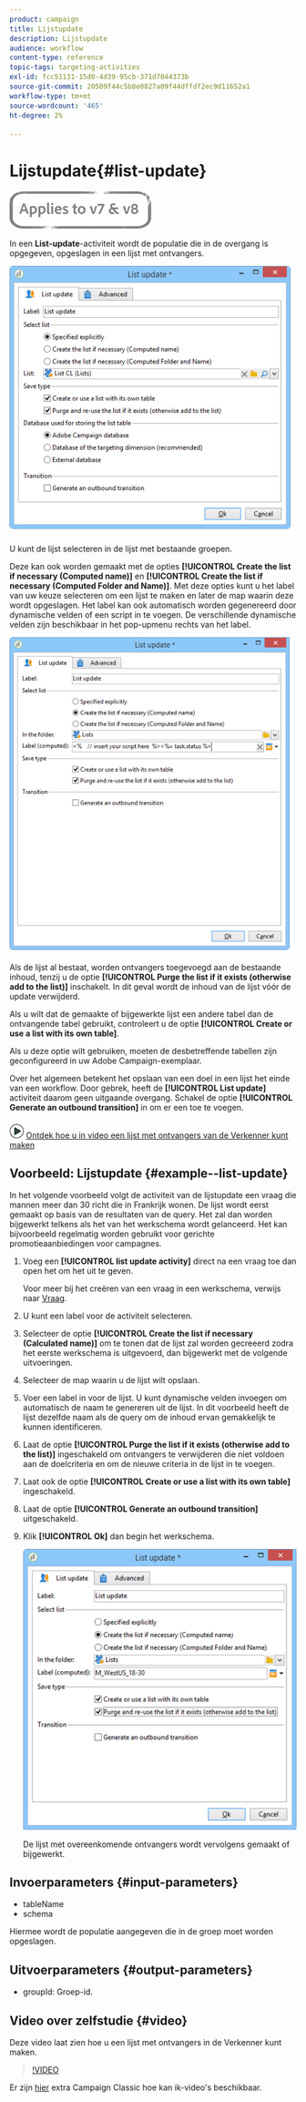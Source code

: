 ```yaml
---
product: campaign
title: Lijstupdate
description: Lijstupdate
audience: workflow
content-type: reference
topic-tags: targeting-activities
exl-id: fcc51131-15d0-4d39-95cb-371d7044373b
source-git-commit: 20509f44c5b8e0827a09f44dffdf2ec9d11652a1
workflow-type: tm+mt
source-wordcount: '465'
ht-degree: 2%

---
```


# Lijstupdate{#list-update}

![](../../assets/common.svg)

In een **List-update**-activiteit wordt de populatie die in de overgang is opgegeven, opgeslagen in een lijst met ontvangers.

![](assets/s_user_segmentation_update_group.png)

U kunt de lijst selecteren in de lijst met bestaande groepen.

Deze kan ook worden gemaakt met de opties **[!UICONTROL Create the list if necessary (Computed name)]** en **[!UICONTROL Create the list if necessary (Computed Folder and Name)]**. Met deze opties kunt u het label van uw keuze selecteren om een lijst te maken en later de map waarin deze wordt opgeslagen. Het label kan ook automatisch worden gegenereerd door dynamische velden of een script in te voegen. De verschillende dynamische velden zijn beschikbaar in het pop-upmenu rechts van het label.

![](assets/s_user_segmentation_update_list_calc.png)

Als de lijst al bestaat, worden ontvangers toegevoegd aan de bestaande inhoud, tenzij u de optie **[!UICONTROL Purge the list if it exists (otherwise add to the list)]** inschakelt. In dit geval wordt de inhoud van de lijst vóór de update verwijderd.

Als u wilt dat de gemaakte of bijgewerkte lijst een andere tabel dan de ontvangende tabel gebruikt, controleert u de optie **[!UICONTROL Create or use a list with its own table]**.

Als u deze optie wilt gebruiken, moeten de desbetreffende tabellen zijn geconfigureerd in uw Adobe Campaign-exemplaar.

Over het algemeen betekent het opslaan van een doel in een lijst het einde van een workflow. Door gebrek, heeft de **[!UICONTROL List update]** activiteit daarom geen uitgaande overgang. Schakel de optie **[!UICONTROL Generate an outbound transition]** in om er een toe te voegen.

![](assets/do-not-localize/how-to-video.png) [Ontdek hoe u in video een lijst met ontvangers van de Verkenner kunt maken](#video)

## Voorbeeld: Lijstupdate {#example--list-update}

In het volgende voorbeeld volgt de activiteit van de lijstupdate een vraag die mannen meer dan 30 richt die in Frankrijk wonen. De lijst wordt eerst gemaakt op basis van de resultaten van de query. Het zal dan worden bijgewerkt telkens als het van het werkschema wordt gelanceerd. Het kan bijvoorbeeld regelmatig worden gebruikt voor gerichte promotieaanbiedingen voor campagnes.

1. Voeg een **[!UICONTROL list update activity]** direct na een vraag toe dan open het om het uit te geven.

   Voor meer bij het creëren van een vraag in een werkschema, verwijs naar [Vraag](query.md).

1. U kunt een label voor de activiteit selecteren.
1. Selecteer de optie **[!UICONTROL Create the list if necessary (Calculated name)]** om te tonen dat de lijst zal worden gecreeerd zodra het eerste werkschema is uitgevoerd, dan bijgewerkt met de volgende uitvoeringen.
1. Selecteer de map waarin u de lijst wilt opslaan.
1. Voer een label in voor de lijst. U kunt dynamische velden invoegen om automatisch de naam te genereren uit de lijst. In dit voorbeeld heeft de lijst dezelfde naam als de query om de inhoud ervan gemakkelijk te kunnen identificeren.
1. Laat de optie **[!UICONTROL Purge the list if it exists (otherwise add to the list)]** ingeschakeld om ontvangers te verwijderen die niet voldoen aan de doelcriteria en om de nieuwe criteria in de lijst in te voegen.
1. Laat ook de optie **[!UICONTROL Create or use a list with its own table]** ingeschakeld.
1. Laat de optie **[!UICONTROL Generate an outbound transition]** uitgeschakeld.
1. Klik **[!UICONTROL Ok]** dan begin het werkschema.

   ![](assets/s_user_segmentation_update_list_calc_example.png)

   De lijst met overeenkomende ontvangers wordt vervolgens gemaakt of bijgewerkt.

## Invoerparameters {#input-parameters}

* tableName
* schema

Hiermee wordt de populatie aangegeven die in de groep moet worden opgeslagen.

## Uitvoerparameters {#output-parameters}

* groupId: Groep-id.

## Video over zelfstudie {#video}

Deze video laat zien hoe u een lijst met ontvangers in de Verkenner kunt maken.

>[!VIDEO](https://video.tv.adobe.com/v/25602/quality=12)

Er zijn [hier](https://experienceleague.adobe.com/docs/campaign-classic-learn/tutorials/overview.html?lang=nl) extra Campaign Classic hoe kan ik-video&#39;s beschikbaar.
